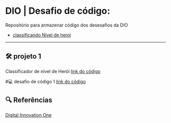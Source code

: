 # DIO | Desafio de código: 

Repositório para armazenar código dos desesafios da DIO

- [classificando Nível de heroi](#desafio1)
---

<a id="desafio1"></a>
## 🛠 projeto 1 
Classificador de nível de Herói
[link do código](./index.js)

#💻 desafio de código 1
[link do código](./codigosTeste.js)

## 🔍 Referências


<a href="https://web.dio.me/" rel="noopener" target="_blank">Digital Innovation One</a>
